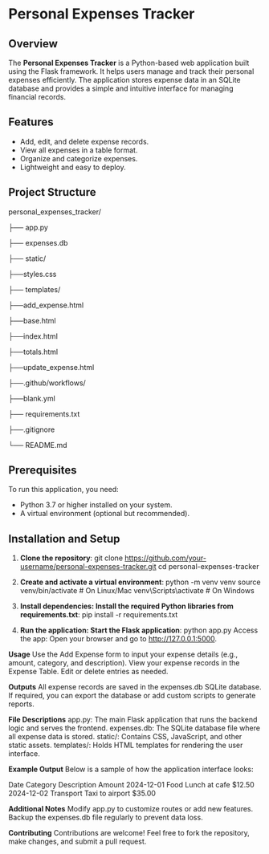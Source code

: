 # Personal Expenses Tracker

## Overview
The **Personal Expenses Tracker** is a Python-based web application built using the Flask framework. It helps users manage and track their personal expenses efficiently. The application stores expense data in an SQLite database and provides a simple and intuitive interface for managing financial records.

## Features
- Add, edit, and delete expense records.
- View all expenses in a table format.
- Organize and categorize expenses.
- Lightweight and easy to deploy.

## Project Structure
personal_expenses_tracker/ 

├── app.py 

├── expenses.db 

├── static/ 

   ├──styles.css
   
├── templates/ 

   ├──add_expense.html
   
   ├──base.html
   
   ├──index.html
   
   ├──totals.html
   
   ├──update_expense.html
   
├──.github/workflows/

   ├──blank.yml
   
├── requirements.txt 

├──.gitignore 

└── README.md 


## Prerequisites
To run this application, you need:
- Python 3.7 or higher installed on your system.
- A virtual environment (optional but recommended).

## Installation and Setup

1. **Clone the repository**:
   git clone https://github.com/your-username/personal-expenses-tracker.git
   cd personal-expenses-tracker


2. **Create and activate a virtual environment**:
    python -m venv venv
    source venv/bin/activate  # On Linux/Mac
    venv\Scripts\activate     # On Windows

3. **Install dependencies: Install the required Python libraries from requirements.txt**:
    pip install -r requirements.txt

4. **Run the application: Start the Flask application**:
    python app.py
    Access the app: Open your browser and go to http://127.0.0.1:5000.

**Usage**
Use the Add Expense form to input your expense details (e.g., amount, category, and description).
View your expense records in the Expense Table.
Edit or delete entries as needed.

**Outputs**
All expense records are saved in the expenses.db SQLite database.
If required, you can export the database or add custom scripts to generate reports.

**File Descriptions**
app.py: The main Flask application that runs the backend logic and serves the frontend.
expenses.db: The SQLite database file where all expense data is stored.
static/: Contains CSS, JavaScript, and other static assets.
templates/: Holds HTML templates for rendering the user interface.

**Example Output**
Below is a sample of how the application interface looks:

Date	    Category	    Description	        Amount
2024-12-01	Food	        Lunch at cafe	    $12.50
2024-12-02	Transport	    Taxi to airport	    $35.00

**Additional Notes**
    Modify app.py to customize routes or add new features.
    Backup the expenses.db file regularly to prevent data loss.

**Contributing**
Contributions are welcome! Feel free to fork the repository, make changes, and submit a pull request.
